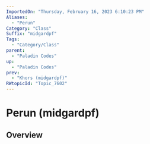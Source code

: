 ```yaml
---
ImportedOn: "Thursday, February 16, 2023 6:10:23 PM"
Aliases:
  - "Perun"
Category: "Class"
Suffix: "midgardpf"
Tags:
  - "Category/Class"
parent:
  - "Paladin Codes"
up:
  - "Paladin Codes"
prev:
  - "Khors (midgardpf)"
RWtopicId: "Topic_7602"
---
```

# Perun (midgardpf)
## Overview
